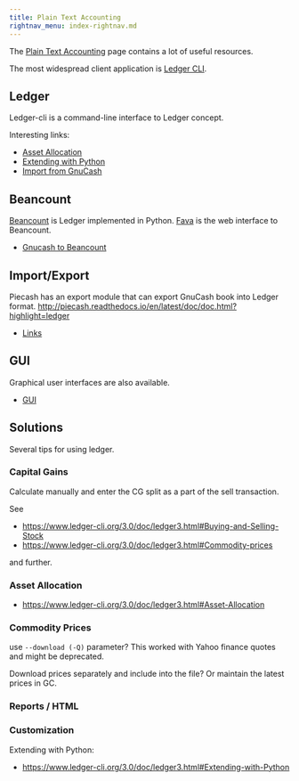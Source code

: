```yaml
---
title: Plain Text Accounting
rightnav_menu: index-rightnav.md
---
```


The [Plain Text Accounting](http://plaintextaccounting.org/) page contains a lot of useful resources.

The most widespread client application is [Ledger CLI](http://ledger-cli.org/).

## Ledger

Ledger-cli is a command-line interface to Ledger concept.

Interesting links:

- [Asset Allocation](https://www.ledger-cli.org/3.0/doc/ledger3.html#Asset-Allocation)
- [Extending with Python](https://www.ledger-cli.org/3.0/doc/ledger3.html#Extending-with-Python)
- [Import from GnuCash](https://github.com/MatzeB/pygnucash)

## Beancount

[Beancount](https://github.com/beancount/beancount) is Ledger implemented in Python.
[Fava](https://github.com/beancount/fava) is the web interface to Beancount.

- [Gnucash to Beancount](https://github.com/henriquebastos/gnucash-to-beancount)

## Import/Export

Piecash has an export module that can export GnuCash book into Ledger format.
http://piecash.readthedocs.io/en/latest/doc/doc.html?highlight=ledger

- [Links](http://plaintextaccounting.org/#data-importconversion)

## GUI

Graphical user interfaces are also available.

- [GUI](http://plaintextaccounting.org/#ui-console)

## Solutions

Several tips for using ledger.

### Capital Gains

Calculate manually and enter the CG split as a part of the sell transaction.

See

- https://www.ledger-cli.org/3.0/doc/ledger3.html#Buying-and-Selling-Stock
- https://www.ledger-cli.org/3.0/doc/ledger3.html#Commodity-prices

and further.

### Asset Allocation

- https://www.ledger-cli.org/3.0/doc/ledger3.html#Asset-Allocation

### Commodity Prices

use `--download (-Q)` parameter? This worked with Yahoo finance quotes and might be deprecated.

Download prices separately and include into the file? Or maintain the latest prices in GC.

### Reports / HTML

### Customization

Extending with Python:

- https://www.ledger-cli.org/3.0/doc/ledger3.html#Extending-with-Python
